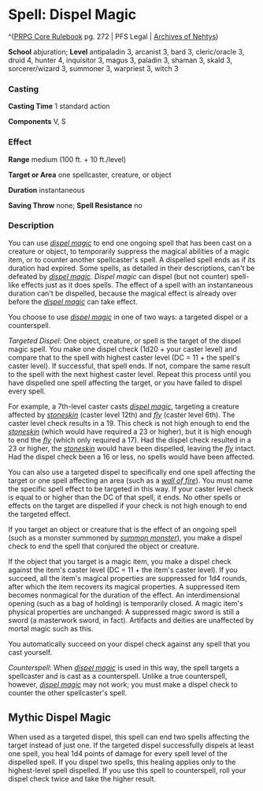 # Spell: Dispel Magic

^([PRPG Core Rulebook][ss-dispel-magic] pg. 272 | PFS Legal | [Archives of Nehtys][sn-dispel-magic])

**School** abjuration; **Level** antipaladin 3, arcanist 3, bard 3, cleric/oracle 3, druid 4, hunter 4, inquisitor 3, magus 3, paladin 3, shaman 3, skald 3, sorcerer/wizard 3, summoner 3, warpriest 3, witch 3

### Casting

**Casting Time** 1 standard action  

**Components** V, S

### Effect

**Range** medium (100 ft. + 10 ft./level)  

**Target or Area** one spellcaster, creature, or object  

**Duration** instantaneous  

**Saving Throw** none; **Spell Resistance** no

### Description

You can use _[dispel magic]_ to end one ongoing spell that has been cast on a creature or object, to temporarily suppress the magical abilities of a magic item, or to counter another spellcaster's spell. A dispelled spell ends as if its duration had expired. Some spells, as detailed in their descriptions, can't be defeated by _[dispel magic]_. _Dispel magic_ can dispel (but not counter) spell-like effects just as it does spells. The effect of a spell with an instantaneous duration can't be dispelled, because the magical effect is already over before the _[dispel magic]_ can take effect.  

You choose to use _[dispel magic]_ in one of two ways: a targeted dispel or a counterspell.  

_Targeted Dispel_: One object, creature, or spell is the target of the dispel magic spell. You make one dispel check (1d20 + your caster level) and compare that to the spell with highest caster level (DC = 11 + the spell's caster level). If successful, that spell ends. If not, compare the same result to the spell with the next highest caster level. Repeat this process until you have dispelled one spell affecting the target, or you have failed to dispel every spell.  

For example, a 7th-level caster casts _[dispel magic]_, targeting a creature affected by _[stoneskin]_ (caster level 12th) and _[fly]_ (caster level 6th). The caster level check results in a 19. This check is not high enough to end the _[stoneskin]_ (which would have required a 23 or higher), but it is high enough to end the _[fly]_ (which only required a 17). Had the dispel check resulted in a 23 or higher, the _[stoneskin]_ would have been dispelled, leaving the _[fly]_ intact. Had the dispel check been a 16 or less, no spells would have been affected.  

You can also use a targeted dispel to specifically end one spell affecting the target or one spell affecting an area (such as a _[wall of fire]_). You must name the specific spell effect to be targeted in this way. If your caster level check is equal to or higher than the DC of that spell, it ends. No other spells or effects on the target are dispelled if your check is not high enough to end the targeted effect.  

If you target an object or creature that is the effect of an ongoing spell (such as a monster summoned by _[summon monster]_), you make a dispel check to end the spell that conjured the object or creature.  

If the object that you target is a magic item, you make a dispel check against the item's caster level (DC = 11 + the item's caster level). If you succeed, all the item's magical properties are suppressed for 1d4 rounds, after which the item recovers its magical properties. A suppressed item becomes nonmagical for the duration of the effect. An interdimensional opening (such as a bag of holding) is temporarily closed. A magic item's physical properties are unchanged: A suppressed magic sword is still a sword (a masterwork sword, in fact). Artifacts and deities are unaffected by mortal magic such as this.  

You automatically succeed on your dispel check against any spell that you cast yourself.  

_Counterspell_: When _[dispel magic]_ is used in this way, the spell targets a spellcaster and is cast as a counterspell. Unlike a true counterspell, however, _[dispel magic]_ may not work; you must make a dispel check to counter the other spellcaster's spell.

## Mythic Dispel Magic

When used as a targeted dispel, this spell can end two spells affecting the target instead of just one. If the targeted dispel successfully dispels at least one spell, you heal 1d4 points of damage for every spell level of the dispelled spell. If you dispel two spells, this healing applies only to the highest-level spell dispelled. If you use this spell to counterspell, roll your dispel check twice and take the higher result.

[ss-dispel-magic]: http://paizo.com/pathfinderRPG/v57
[sn-dispel-magic]: http://www.archivesofnethys.com/SpellDisplay.aspx?ItemName=Dispel%20Magic
[dispel magic]: http://www.archivesofnethys.com/SpellDisplay.aspx?ItemName=dispel%20magic
[fly]: http://www.archivesofnethys.com/SpellDisplay.aspx?ItemName=fly
[stoneskin]: http://www.archivesofnethys.com/SpellDisplay.aspx?ItemName=stoneskin
[wall of fire]: http://www.archivesofnethys.com/SpellDisplay.aspx?ItemName=wall%20of%20fire
[summon monster]: http://www.archivesofnethys.com/SpellDisplay.aspx?ItemName=summon%20monster